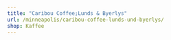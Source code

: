 ```yaml
---
title: "Caribou Coffee;Lunds & Byerlys"
url: /minneapolis/caribou-coffee-lunds-und-byerlys/
shop: Kaffee
---
```

